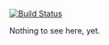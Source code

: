[![Build Status](https://secure.travis-ci.org/5vankmajer/psychlopedia.png)](http://travis-ci.org/5vankmajer/psychlopedia)

Nothing to see here, yet.
